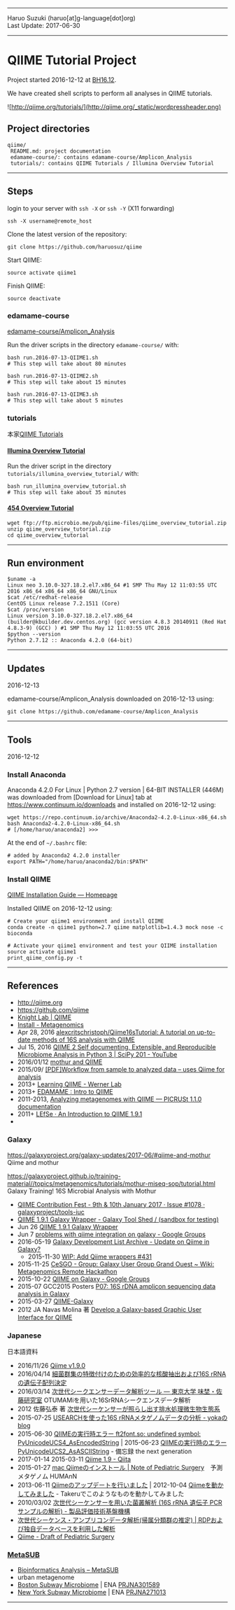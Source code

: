 ----------

Haruo Suzuki (haruo[at]g-language[dot]org)  
Last Update: 2017-06-30

----------

# QIIME Tutorial Project
Project started 2016-12-12 at [BH16.12](http://wiki.lifesciencedb.jp/mw/BH16.12).

We have created shell scripts to perform all analyses in QIIME tutorials.

![http://qiime.org/tutorials/](http://qiime.org/_static/wordpressheader.png)

## Project directories

    qiime/
     README.md: project documentation
     edamame-course/: contains edamame-course/Amplicon_Analysis
     tutorials/: contains QIIME Tutorials / Illumina Overview Tutorial

----------

## Steps

login to your server with `ssh -X` or `ssh -Y` (X11 forwarding)

	ssh -X username@remote_host

Clone the latest version of the repository:

	git clone https://github.com/haruosuz/qiime

Start QIIME:

	source activate qiime1

Finish QIIME:

	source deactivate

### edamame-course
[edamame-course/Amplicon_Analysis](https://github.com/edamame-course/Amplicon_Analysis/tree/master/final)

Run the driver scripts in the directory `edamame-course/` with:

	bash run.2016-07-13-QIIME1.sh
	# This step will take about 80 minutes

	bash run.2016-07-13-QIIME2.sh
	# This step will take about 15 minutes

	bash run.2016-07-13-QIIME3.sh
	# This step will take about 5 minutes

### tutorials
本家[QIIME Tutorials](http://qiime.org/tutorials/index.html)

#### [Illumina Overview Tutorial](http://nbviewer.jupyter.org/github/biocore/qiime/blob/1.9.1/examples/ipynb/illumina_overview_tutorial.ipynb)

Run the driver script in the directory `tutorials/illumina_overview_tutorial/` with:

	bash run_illumina_overview_tutorial.sh
	# This step will take about 35 minutes

#### [454 Overview Tutorial](http://qiime.org/tutorials/tutorial.html)

	wget ftp://ftp.microbio.me/pub/qiime-files/qiime_overview_tutorial.zip
	unzip qiime_overview_tutorial.zip 
	cd qiime_overview_tutorial

----------

## Run environment

	$uname -a
	Linux neo 3.10.0-327.18.2.el7.x86_64 #1 SMP Thu May 12 11:03:55 UTC 2016 x86_64 x86_64 x86_64 GNU/Linux
	$cat /etc/redhat-release
	CentOS Linux release 7.2.1511 (Core) 
	$cat /proc/version
	Linux version 3.10.0-327.18.2.el7.x86_64 (builder@kbuilder.dev.centos.org) (gcc version 4.8.3 20140911 (Red Hat 4.8.3-9) (GCC) ) #1 SMP Thu May 12 11:03:55 UTC 2016
	$python --version
	Python 2.7.12 :: Anaconda 4.2.0 (64-bit)

----------

## Updates

2016-12-13

edamame-course/Amplicon_Analysis downloaded on 2016-12-13 using:

	git clone https://github.com/edamame-course/Amplicon_Analysis

----------

## Tools
2016-12-12

### Install Anaconda
Anaconda 4.2.0 For Linux | Python 2.7 version | 64-BIT INSTALLER (446M) was downloaded from [Download for Linux] tab at <https://www.continuum.io/downloads> and installed on 2016-12-12 using:  

	wget https://repo.continuum.io/archive/Anaconda2-4.2.0-Linux-x86_64.sh
	bash Anaconda2-4.2.0-Linux-x86_64.sh
	# [/home/haruo/anaconda2] >>> 

At the end of `~/.bashrc` file:

	# added by Anaconda2 4.2.0 installer
	export PATH="/home/haruo/anaconda2/bin:$PATH"

### Install QIIME
[QIIME Installation Guide — Homepage](http://qiime.org/install/install.html)

Installed QIIME on 2016-12-12 using:

	# Create your qiime1 environment and install QIIME
	conda create -n qiime1 python=2.7 qiime matplotlib=1.4.3 mock nose -c bioconda

	# Activate your qiime1 environment and test your QIIME installation
	source activate qiime1
	print_qiime_config.py -t

----------

## References
- http://qiime.org
- https://github.com/qiime
- [Knight Lab | QIIME](https://knightlab.ucsd.edu/wordpress/?p=198)
- [Install - Metagenomics](http://www.metagenomics.wiki/tools/qiime/install)
- Apr 28, 2016 [alexcritschristoph/Qiime16sTutorial: A tutorial on up-to-date methods of 16S analysis with QIIME](https://github.com/alexcritschristoph/Qiime16sTutorial)
- Jul 15, 2016 [QIIME 2 Self documenting, Extensible, and Reproducible Microbiome Analysis in Python 3 | SciPy 201 - YouTube](https://www.youtube.com/watch?v=tLtGg21Yu9Q)
- 2016/01/12 [mothur and QIIME](http://blog.mothur.org/2016/01/12/mothur-and-qiime/)
- 2015/09/ [[PDF]Workflow from sample to analyzed data – uses Qiime for analysis](http://www.science.smith.edu/cmbs/wp-content/uploads/sites/36/2015/09/Tutorial-from-sample-to-analyzed-data-using-Qiime-for-analysis.pdf)
- 2013+ [Learning QIIME - Werner Lab](http://www.wernerlab.org/teaching/qiime)
- 2013+ [EDAMAME : Intro to QIIME](http://www.edamamecourse.org/docs/intro_qiime_tutorial.html)
- 2011-2013, [Analyzing metagenomes with QIIME — PICRUSt 1.1.0 documentation](https://picrust.github.io/picrust/tutorials/qiime_tutorial.html)
- 2011+ [LEfSe · An Introduction to QIIME 1.9.1](https://twbattaglia.gitbooks.io/introduction-to-qiime/content/lefse.html)
- []()

### Galaxy

https://galaxyproject.org/galaxy-updates/2017-06/#qiime-and-mothur
Qiime and mothur

https://galaxyproject.github.io/training-material//topics/metagenomics/tutorials/mothur-miseq-sop/tutorial.html
Galaxy Training!
16S Microbial Analysis with Mothur

- [QIIME Contribution Fest - 9th & 10th January 2017 · Issue #1078 · galaxyproject/tools-iuc](https://github.com/galaxyproject/tools-iuc/issues/1078)
- [QIIME 1.9.1 Galaxy Wrapper - Galaxy Tool Shed / (sandbox for testing)](https://testtoolshed.g2.bx.psu.edu/repository?repository_id=0167fe8b968eaac0&changeset_revision=c1bd0c560018)
- Jun 26 [QIIME 1.9.1 Galaxy Wrapper](https://github.com/galaxyproject/tools-iuc/tree/qiime/tools/qiime)
- Jun 7 [problems with qiime integration on galaxy - Google Groups](https://groups.google.com/forum/m/#!msg/qiime-forum/k4rd2B2KqTA/n4wY2az5DAAJ)
- 2016-05-19 [Galaxy Development List Archive - Update on Qiime in Galaxy?](http://dev.list.galaxyproject.org/Update-on-Qiime-in-Galaxy-td4669421.html)
  - 2015-11-30 [WIP: Add Qiime wrappers #431](https://github.com/galaxyproject/tools-iuc/pull/431)
- 2015-11-25 [CeSGO - Group: Galaxy User Group Grand Ouest ~ Wiki: Metagenomics Remote Hackathon](https://cesgo.genouest.org/groups/guggo/wiki/MEtagenomicsHackathon)
- 2015-10-22 [QIIME on Galaxy - Google Groups](https://groups.google.com/d/msg/qiime-forum/6csQE7Qe1TA/-eOF-XxoDgAJ)
- 2015-07 GCC2015 Posters [P07: 16S rDNA amplicon sequencing data analysis in Galaxy](http://gcc2015.tsl.ac.uk/posters/#P07_16S_rDNA_amplicon_sequencing_data_analysis_in_Galaxy)
- 2015-03-27 [QIIME-Galaxy](https://github.com/qiime/qiime-galaxy)
- 2012 JA Navas Molina 著 [Develop a Galaxy-based Graphic User Interface for QIIME](https://upcommons.upc.edu/bitstream/handle/2099.1/15803/82437.pdf)

### Japanese
日本語資料
- 2016/11/26 [Qiime v1.9.0](http://crusade1096.web.fc2.com/qiime.html)
- 2016/04/14 [細菌群集の特徴付けのための効率的な核酸抽出および16S rRNAの遺伝子配列決定](https://www.jove.com/video/53939/16s-rrna?language=Japanese)
- 2016/03/14 [次世代シークエンサーデータ解析ツール — 東京大学 味埜・佐藤研究室](http://www.mwm.k.u-tokyo.ac.jp:8080/Plone/outcome/OTUMAMi/OTUMAMi_introduction) OTUMAMiを用いた16SrRNAシークエンスデータ解析
 - 2012 佐藤弘泰 著 [次世代シーケンサーが照らし出す排水処理微生物生態系](http://www.mwm.k.u-tokyo.ac.jp:8080/Plone/outcome/OTUMAMi/OTUMAMi/otumami_images/6c3474b058835b664f1a8a8c_201209.pdf)
- 2015-07-25 [USEARCHを使った16S rRNAメタゲノムデータの分析 - yokaのblog](http://yokazaki.hatenablog.com/entry/2015/07/25/202628)
- 2015-06-30 [QIIMEの実行時エラー ft2font.so: undefined symbol: PyUnicodeUCS4_AsEncodedString](http://blog.goo.ne.jp/yamagu09/e/a2c91765f69482c09d0de95b53ee0ac4) | 2015-06-23 [QIIMEの実行時のエラー PyUnicodeUCS2_AsASCIIString](http://blog.goo.ne.jp/yamagu09/e/94b4b8a3e5a2a963f5421d5235abc743) - 備忘録 the next generation
- 2017-01-14 2015-03-11 [Qiime 1.9 - Qiita](http://qiita.com/bunzaemon/items/3dd5b640b8f6a55ded79)
- 2015-01-27 [mac Qiimeのインストール | Note of Pediatric Surgery](http://pedsurgery.wp.xdomain.jp/?p=187)　予測メタゲノム HUMAnN
- 2013-06-11 [Qiimeのアップデートを行いました](http://www.nabe-intl.co.jp/takeruwiki/index.php?Qiimeのアップデートを行いました) | 2012-10-04 [Qiimeを動かしてみました](http://www.nabe-intl.co.jp/takeruwiki/index.php?Qiimeを動かしてみました) - Takeruでこのようなものを動かしてみました
- 2010/03/02 [次世代シーケンサーを用いた菌叢解析 (16S rRNA 遺伝子 PCR サンプルの解析) - 製品評価技術基盤機構](http://www.nite.go.jp/data/000081956.pdf)
- [次世代シーケンス・アンプリコンデータ解析(帰属分類群の推定) | RDPおよび独自データベースを利用した解析](https://www.tecsrg.co.jp/tecsrg/ngs-qiime-analysis.html)
- [Qiime - Draft of Pediatric Surgery](https://sites.google.com/site/noteofpaediatricsurgery/in-silico/qiime)

### [MetaSUB](https://github.com/haruosuz/metasub)
- [Bioinformatics Analysis – MetaSUB](http://metasub.org/methods/bioinformatics-analysis/)
- urban metagenome
 - [Boston Subway Microbiome](https://github.com/haruosuz/metasub#boston-subway-microbiome) | ENA [PRJNA301589](http://www.ebi.ac.uk/ena/data/view/PRJNA301589)
 - [New York Subway Microbiome](https://github.com/haruosuz/metasub#new-york-subway-microbiome) | ENA [PRJNA271013](http://www.ebi.ac.uk/ena/data/view/PRJNA271013)

----------

